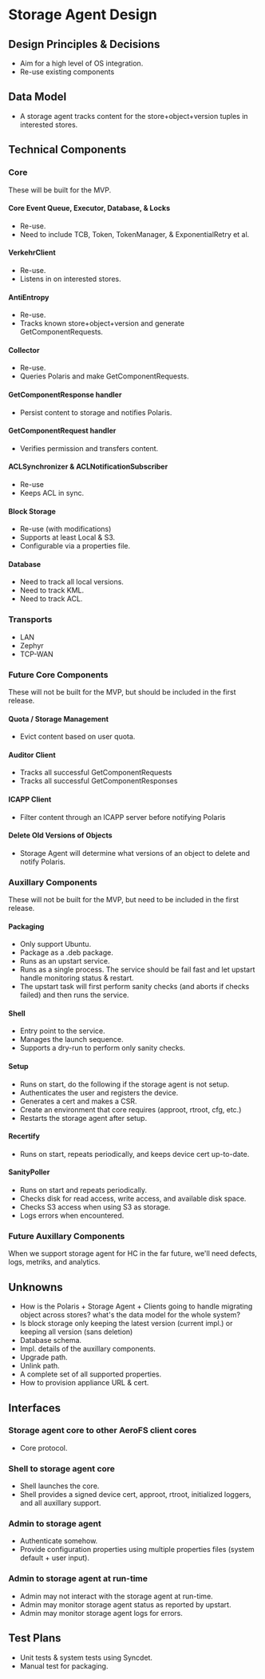 Storage Agent Design
===

Design Principles & Decisions
---
* Aim for a high level of OS integration.
* Re-use existing components

Data Model
---
- A storage agent tracks content for the store+object+version tuples in interested stores.

Technical Components
---

### Core
These will be built for the MVP.

#### Core Event Queue, Executor, Database, & Locks
* Re-use.
* Need to include TCB, Token, TokenManager, & ExponentialRetry et al.

#### VerkehrClient
* Re-use.
* Listens in on interested stores.

#### AntiEntropy
* Re-use.
* Tracks known store+object+version and generate GetComponentRequests.

#### Collector
* Re-use.
* Queries Polaris and make GetComponentRequests.

#### GetComponentResponse handler
* Persist content to storage and notifies Polaris.

#### GetComponentRequest handler
* Verifies permission and transfers content.

#### ACLSynchronizer & ACLNotificationSubscriber
* Re-use
* Keeps ACL in sync.

#### Block Storage
* Re-use (with modifications)
* Supports at least Local & S3.
* Configurable via a properties file.

#### Database
* Need to track all local versions.
* Need to track KML.
* Need to track ACL.

### Transports
* LAN
* Zephyr
* TCP-WAN

### Future Core Components
These will not be built for the MVP, but should be included in the first release.

#### Quota / Storage Management
* Evict content based on user quota.

#### Auditor Client
* Tracks all successful GetComponentRequests
* Tracks all successful GetComponentResponses

#### ICAPP Client
* Filter content through an ICAPP server before notifying Polaris

#### Delete Old Versions of Objects
* Storage Agent will determine what versions of an object to delete and notify Polaris.

### Auxillary Components
These will not be built for the MVP, but need to be included in the first release.

#### Packaging
* Only support Ubuntu.
* Package as a .deb package.
* Runs as an upstart service.
* Runs as a single process. The service should be fail fast and let upstart handle monitoring status & restart.
* The upstart task will first perform sanity checks (and aborts if checks failed) and then runs the service.

#### Shell
* Entry point to the service.
* Manages the launch sequence.
* Supports a dry-run to perform only sanity checks.

#### Setup
* Runs on start, do the following if the storage agent is not setup.
* Authenticates the user and registers the device.
* Generates a cert and makes a CSR.
* Create an environment that core requires (approot, rtroot, cfg, etc.)
* Restarts the storage agent after setup.

#### Recertify
* Runs on start, repeats periodically, and keeps device cert up-to-date.

#### SanityPoller
* Runs on start and repeats periodically.
* Checks disk for read access, write access, and available disk space.
* Checks S3 access when using S3 as storage.
* Logs errors when encountered.

### Future Auxillary Components
When we support storage agent for HC in the far future, we'll need defects, logs, metriks, and analytics.

Unknowns
---
* How is the Polaris + Storage Agent + Clients going to handle migrating object across stores? what's the data model for the whole system?
* Is block storage only keeping the latest version (current impl.) or keeping all version (sans deletion)
* Database schema.
* Impl. details of the auxillary components.
* Upgrade path.
* Unlink path.
* A complete set of all supported properties.
* How to provision appliance URL & cert.

Interfaces
---

### Storage agent core to other AeroFS client cores
* Core protocol.

### Shell to storage agent core
* Shell launches the core.
* Shell provides a signed device cert, approot, rtroot, initialized loggers, and all auxillary support.

### Admin to storage agent
* Authenticate somehow.
* Provide configuration properties using multiple properties files (system default + user input).

### Admin to storage agent at run-time
* Admin may not interact with the storage agent at run-time.
* Admin may monitor storage agent status as reported by upstart.
* Admin may monitor storage agent logs for errors.

Test Plans
---
* Unit tests & system tests using Syncdet.
* Manual test for packaging.
